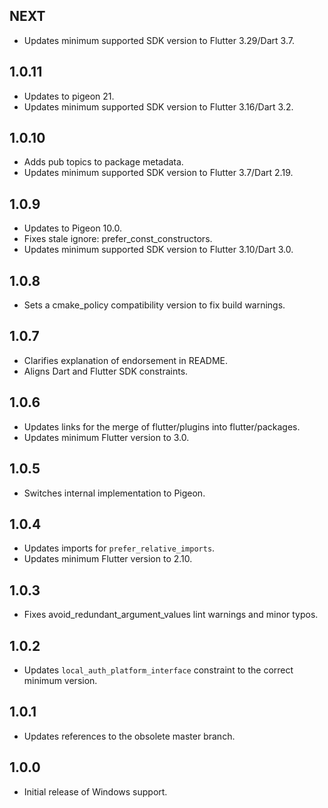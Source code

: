 ## NEXT

* Updates minimum supported SDK version to Flutter 3.29/Dart 3.7.

## 1.0.11

* Updates to pigeon 21.
* Updates minimum supported SDK version to Flutter 3.16/Dart 3.2.

## 1.0.10

* Adds pub topics to package metadata.
* Updates minimum supported SDK version to Flutter 3.7/Dart 2.19.

## 1.0.9

* Updates to Pigeon 10.0.
* Fixes stale ignore: prefer_const_constructors.
* Updates minimum supported SDK version to Flutter 3.10/Dart 3.0.

## 1.0.8

* Sets a cmake_policy compatibility version to fix build warnings.

## 1.0.7

* Clarifies explanation of endorsement in README.
* Aligns Dart and Flutter SDK constraints.

## 1.0.6

* Updates links for the merge of flutter/plugins into flutter/packages.
* Updates minimum Flutter version to 3.0.

## 1.0.5

* Switches internal implementation to Pigeon.

## 1.0.4

* Updates imports for `prefer_relative_imports`.
* Updates minimum Flutter version to 2.10.

## 1.0.3

* Fixes avoid_redundant_argument_values lint warnings and minor typos.

## 1.0.2

* Updates `local_auth_platform_interface` constraint to the correct minimum
  version.

## 1.0.1

* Updates references to the obsolete master branch.

## 1.0.0

* Initial release of Windows support.
